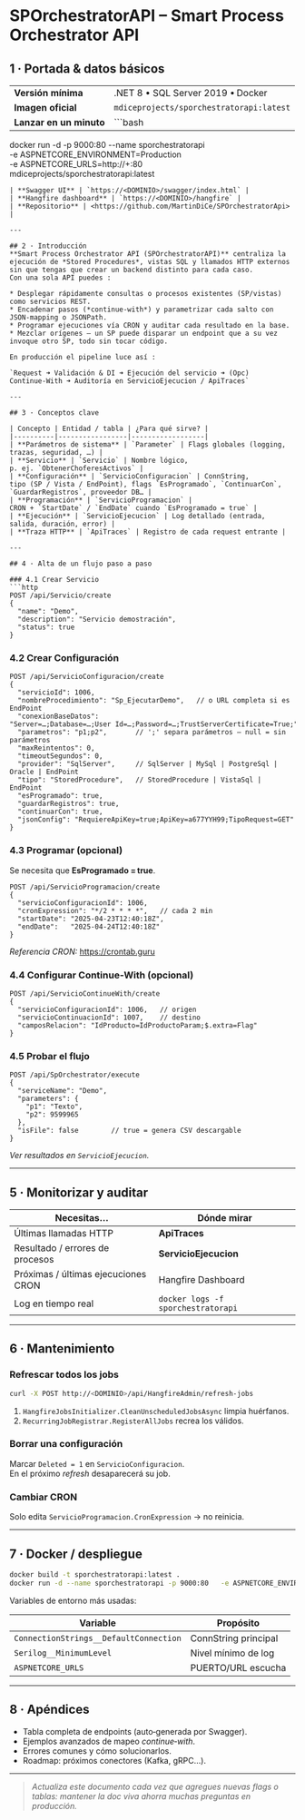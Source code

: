 # SPOrchestratorAPI – Smart Process Orchestrator API

## 1 · Portada & datos básicos
| | |
|---|---|
| **Versión mínima** | .NET 8 • SQL Server 2019 • Docker |
| **Imagen oficial** | `mdiceprojects/sporchestratorapi:latest` |
| **Lanzar en un minuto** | ```bash
docker run -d -p 9000:80 --name sporchestratorapi \
-e ASPNETCORE_ENVIRONMENT=Production \
-e ASPNETCORE_URLS=http://+:80 \
mdiceprojects/sporchestratorapi:latest
``` |
| **Swagger UI** | `https://<DOMINIO>/swagger/index.html` |
| **Hangfire dashboard** | `https://<DOMINIO>/hangfire` |
| **Repositorio** | <https://github.com/MartinDiCe/SPOrchestratorApi> |

---

## 2 · Introducción
**Smart Process Orchestrator API (SPOrchestratorAPI)** centraliza la ejecución de *Stored Procedures*, vistas SQL y llamados HTTP externos sin que tengas que crear un backend distinto para cada caso.  
Con una sola API puedes :

* Desplegar rápidamente consultas o procesos existentes (SP/vistas) como servicios REST.
* Encadenar pasos (*continue‑with*) y parametrizar cada salto con JSON‐mapping o JSONPath.
* Programar ejecuciones vía CRON y auditar cada resultado en la base.
* Mezclar orígenes – un SP puede disparar un endpoint que a su vez invoque otro SP, todo sin tocar código.

En producción el pipeline luce así :

`Request ➜ Validación & DI ➜ Ejecución del servicio ➜ (Opc) Continue‑With ➜ Auditoría en ServicioEjecucion / ApiTraces`

---

## 3 · Conceptos clave

| Concepto | Entidad / tabla | ¿Para qué sirve? |
|----------|-----------------|------------------|
| **Parámetros de sistema** | `Parameter` | Flags globales (logging, trazas, seguridad, …) |
| **Servicio** | `Servicio` | Nombre lógico, p. ej. `ObtenerChoferesActivos` |
| **Configuración** | `ServicioConfiguracion` | ConnString, tipo (SP / Vista / EndPoint), flags `EsProgramado`, `ContinuarCon`, `GuardarRegistros`, proveedor DB… |
| **Programación** | `ServicioProgramacion` | CRON + `StartDate` / `EndDate` cuando `EsProgramado = true` |
| **Ejecución** | `ServicioEjecucion` | Log detallado (entrada, salida, duración, error) |
| **Traza HTTP** | `ApiTraces` | Registro de cada request entrante |

---

## 4 · Alta de un flujo paso a paso

### 4.1 Crear Servicio
```http
POST /api/Servicio/create
{
  "name": "Demo",
  "description": "Servicio demostración",
  "status": true
}
```

### 4.2 Crear Configuración
```http
POST /api/ServicioConfiguracion/create
{
  "servicioId": 1006,
  "nombreProcedimiento": "Sp_EjecutarDemo",   // o URL completa si es EndPoint
  "conexionBaseDatos": "Server=…;Database=…;User Id=…;Password=…;TrustServerCertificate=True;",
  "parametros": "p1;p2",       // ';' separa parámetros – null = sin parámetros
  "maxReintentos": 0,
  "timeoutSegundos": 0,
  "provider": "SqlServer",     // SqlServer | MySql | PostgreSql | Oracle | EndPoint
  "tipo": "StoredProcedure",   // StoredProcedure | VistaSql | EndPoint
  "esProgramado": true,
  "guardarRegistros": true,
  "continuarCon": true,
  "jsonConfig": "RequiereApiKey=true;ApiKey=a677YYH99;TipoRequest=GET"
}
```

### 4.3 Programar (opcional)
Se necesita que **EsProgramado = true**.
```http
POST /api/ServicioProgramacion/create
{
  "servicioConfiguracionId": 1006,
  "cronExpression": "*/2 * * * *",   // cada 2 min
  "startDate": "2025-04-23T12:40:18Z",
  "endDate":   "2025-04-24T12:40:18Z"
}
```
_Referencia CRON:_ <https://crontab.guru>

### 4.4 Configurar Continue‑With (opcional)
```http
POST /api/ServicioContinueWith/create
{
  "servicioConfiguracionId": 1006,   // origen
  "servicioContinuacionId": 1007,    // destino
  "camposRelacion": "IdProducto=IdProductoParam;$.extra=Flag"
}
```

### 4.5 Probar el flujo
```http
POST /api/SpOrchestrator/execute
{
  "serviceName": "Demo",
  "parameters": {
    "p1": "Texto",
    "p2": 9599965
  },
  "isFile": false        // true = genera CSV descargable
}
```
*Ver resultados en `ServicioEjecucion`.*

---

## 5 · Monitorizar y auditar

| Necesitas… | Dónde mirar |
|------------|-------------|
| Últimas llamadas HTTP | **ApiTraces** |
| Resultado / errores de procesos | **ServicioEjecucion** |
| Próximas / últimas ejecuciones CRON | Hangfire Dashboard |
| Log en tiempo real | `docker logs -f sporchestratorapi` |

---

## 6 · Mantenimiento

### Refrescar todos los jobs
```bash
curl -X POST http://<DOMINIO>/api/HangfireAdmin/refresh-jobs
```
1. `HangfireJobsInitializer.CleanUnscheduledJobsAsync` limpia huérfanos.
2. `RecurringJobRegistrar.RegisterAllJobs` recrea los válidos.

### Borrar una configuración
Marcar `Deleted = 1` en `ServicioConfiguracion`.  
En el próximo *refresh* desaparecerá su job.

### Cambiar CRON
Solo edita `ServicioProgramacion.CronExpression` → no reinicia.

---

## 7 · Docker / despliegue

```bash
docker build -t sporchestratorapi:latest .
docker run -d --name sporchestratorapi -p 9000:80   -e ASPNETCORE_ENVIRONMENT=Production   sporchestratorapi:latest
```

Variables de entorno más usadas:

| Variable | Propósito |
|----------|-----------|
| `ConnectionStrings__DefaultConnection` | ConnString principal |
| `Serilog__MinimumLevel` | Nivel mínimo de log |
| `ASPNETCORE_URLS` | PUERTO/URL escucha |

---

## 8 · Apéndices

* Tabla completa de endpoints (auto‑generada por Swagger).
* Ejemplos avanzados de mapeo *continue‑with*.
* Errores comunes y cómo solucionarlos.
* Roadmap: próximos conectores (Kafka, gRPC…).

---

> _Actualiza este documento cada vez que agregues nuevas flags o tablas: mantener la doc viva ahorra muchas preguntas en producción._
